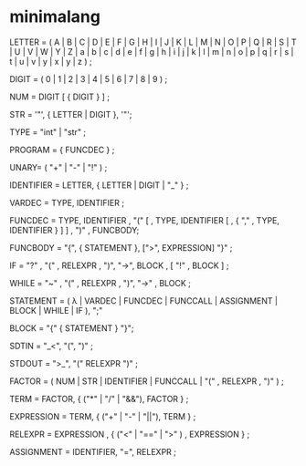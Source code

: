 # minimalang

LETTER = ( A | B | C | D | E | F | G | H | I | J | K | L | M | N | O | P | Q | R | S | T | U | V | W | Y | Z | a | b | c | d | e | f | g | h | i | j | k | l | m | n | o | p | q | r | s | t | u | v | y | x | y | z ) ;

DIGIT = ( 0 | 1 | 2 | 3 | 4 | 5 | 6 | 7 | 8 | 9 ) ;

NUM = DIGIT [ { DIGIT } ] ;

STR = '"', { LETTER | DIGIT }, '"';

TYPE = "int" | "str" ;

PROGRAM = { FUNCDEC } ;

UNARY= ( "+" | "-" | "!" ) ;

IDENTIFIER = LETTER, { LETTER | DIGIT | "_" } ;

VARDEC = TYPE, IDENTIFIER ;

FUNCDEC = TYPE, IDENTIFIER , "(" [ , TYPE, IDENTIFIER [ , { "," , TYPE, IDENTIFIER } ] ] , ")" , FUNCBODY;

FUNCBODY = "{", { STATEMENT }, [">", EXPRESSION] "}" ;

IF = "?" , "(" , RELEXPR , ")", "->", BLOCK , [ "!" , BLOCK ] ;

WHILE = "~" , "(" , RELEXPR , ")", "->" , BLOCK ;

STATEMENT =  ( λ | VARDEC | FUNCDEC | FUNCCALL | ASSIGNMENT | BLOCK | WHILE | IF ), ";"

BLOCK = "{" { STATEMENT } "}";

SDTIN = "_<", "(", ")" ;

STDOUT = ">_", "(" RELEXPR ")" ;

FACTOR = ( NUM | STR | IDENTIFIER | FUNCCALL | "(" , RELEXPR , ")" ) ;

TERM = FACTOR, { ("*" | "/" | "&&"), FACTOR } ;

EXPRESSION = TERM, { ("+" | "-" | "||"), TERM } ;

RELEXPR =  EXPRESSION , { ("<" | "==" | ">" ) , EXPRESSION } ;

ASSIGNMENT = IDENTIFIER, "=", RELEXPR ;
